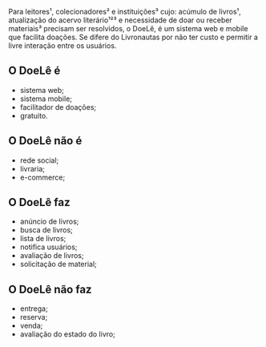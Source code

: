 Para leitores¹, colecionadores² e instituições³ cujo: acúmulo de livros¹, atualização 
do acervo literário¹²³ e necessidade de doar ou receber materiais³ precisam ser resolvidos, o DoeLê, é
um sistema web e mobile que facilita doações. Se difere do Livronautas por não ter custo
e permitir a livre interação entre os usuários.

## O DoeLê é

- sistema web;
- sistema mobile;
- facilitador de doações;
- gratuito.

## O DoeLê não é

- rede social;
- livraria;
- e-commerce;

## O DoeLê faz

- anúncio de livros;
- busca de livros;
- lista de livros;
- notifica usuários;
- avaliação de livros;
- solicitação de material;

## O DoeLê não faz

- entrega;
- reserva;
- venda;
- avaliação do estado do livro;